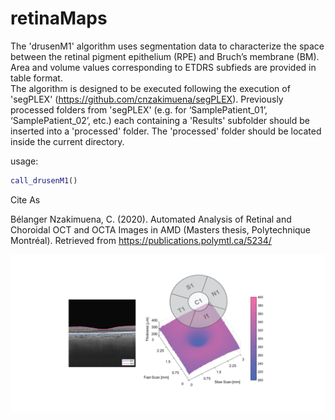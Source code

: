 
# retinaMaps
The 'drusenM1' algorithm uses segmentation data to characterize the space between the retinal pigment epithelium (RPE) and Bruch’s membrane (BM).  Area and volume values corresponding to ETDRS subfieds are provided in table format.<br/>
The algorithm is designed to be executed following the execution of 'segPLEX' (https://github.com/cnzakimuena/segPLEX).  Previously processed folders from 'segPLEX' (e.g. for ‘SamplePatient_01’, ‘SamplePatient_02’, etc.) each containing a 'Results' subfolder should be inserted into a 'processed' folder.  The 'processed' folder should be located inside the current directory.<br/>

usage:

```matlab
call_drusenM1()
```

Cite As

Bélanger Nzakimuena, C. (2020). Automated Analysis of Retinal and Choroidal OCT and OCTA Images in AMD (Masters thesis, Polytechnique Montréal). Retrieved from https://publications.polymtl.ca/5234/

![example image](figure.png)
